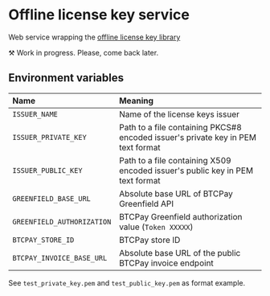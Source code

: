 # Offline license key service
Web service wrapping the [offline license key library](https://github.com/Radiokot/offline-license-key) 

⚒ Work in progress. Please, come back later.

## Environment variables
| Name                       | Meaning                                                                          |                                                                          
|:---------------------------|:---------------------------------------------------------------------------------|
| `ISSUER_NAME`              | Name of the license keys issuer                                                  |                                                  |
| `ISSUER_PRIVATE_KEY`       | Path to a file containing PKCS#8 encoded issuer's private key in PEM text format |
| `ISSUER_PUBLIC_KEY`        | Path to a file containing X509 encoded issuer's public key in PEM text format    |
| `GREENFIELD_BASE_URL`      | Absolute base URL of BTCPay Greenfield API                                       |
| `GREENFIELD_AUTHORIZATION` | BTCPay Greenfield authorization value (`Token XXXXX`)                            |
| `BTCPAY_STORE_ID`          | BTCPay store ID                                                                  |
| `BTCPAY_INVOICE_BASE_URL`  | Absolute base URL of the public BTCPay invoice endpoint                          |

See `test_private_key.pem` and `test_public_key.pem` as format example. 
